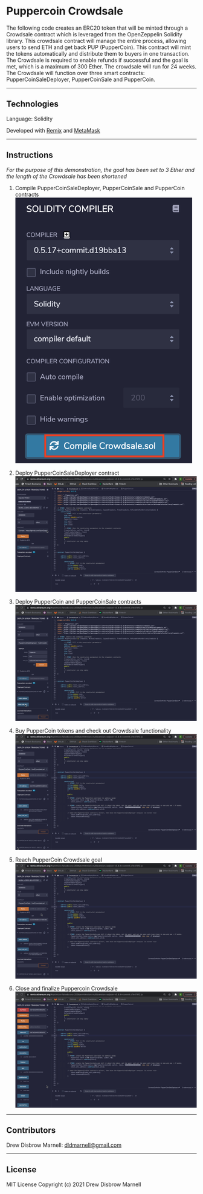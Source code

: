 # Puppercoin Crowdsale

The following code creates an ERC20 token that will be minted through a Crowdsale contract which is leveraged from the OpenZeppelin Solidity library.  This crowdsale contract will manage the entire process, allowing users to send ETH and get back PUP (PupperCoin).  This contract will mint the tokens automatically and distribute them to buyers in one transaction.  The Crowdsale is required to enable refunds if successful and the goal is met, which is a maximum of 300 Ether.  The crowdsale will run for 24 weeks.  The Crowdsale will function over three smart contracts: PupperCoinSaleDeployer, PupperCoinSale and PupperCoin.

---

## Technologies

Language: Solidity

Developed with [Remix](https://remix.ethereum.org/) and [MetaMask](https://metamask.io/)

---

## Instructions
*For the purpose of this demonstration, the goal has been set to 3 Ether and the length of the Crowdsale has been shortened*

1. Compile PupperCoinSaleDeployer, PupperCoinSale and PupperCoin contracts
![compiler](Resources/compiler.png)

2. Deploy PupperCoinSaleDeployer contract
![deployer_contract](Resources/deployer_contract.gif)

3. Deploy PupperCoin and PupperCoinSale contracts
![coin_sale_contracts](Resources/coin_sale_contracts.gif)

4. Buy PupperCoin tokens and check out Crowdsale functionality
![buy_tokens](Resources/buy_tokens.gif)

5. Reach PupperCoin Crowdsale goal
![reach_goal](Resources/reach_goal.gif)

6. Close and finalize Puppercoin Crowdsale
![close_finalize](Resources/close.gif)


---

## Contributors

Drew Disbrow Marnell: dldmarnell@gmail.com

---

## License

MIT License
Copyright (c) 2021 Drew Disbrow Marnell

